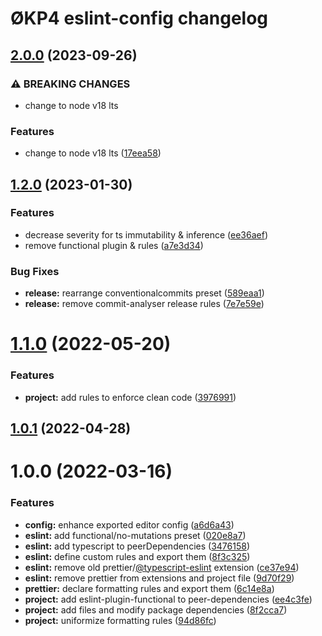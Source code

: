 # ØKP4 eslint-config changelog

## [2.0.0](https://github.com/okp4/eslint-config-okp4/compare/v1.2.0...v2.0.0) (2023-09-26)


### ⚠ BREAKING CHANGES

* change to node v18 lts

### Features

* change to node v18 lts ([17eea58](https://github.com/okp4/eslint-config-okp4/commit/17eea58b804221688fc273f069e18cbd551a162c))

## [1.2.0](https://github.com/okp4/eslint-config-okp4/compare/v1.1.0...v1.2.0) (2023-01-30)


### Features

* decrease severity for ts immutability & inference ([ee36aef](https://github.com/okp4/eslint-config-okp4/commit/ee36aef4c3eb1792caf9ebd18d1ce43d5f090260))
* remove functional plugin & rules ([a7e3d34](https://github.com/okp4/eslint-config-okp4/commit/a7e3d340097ea0e817f4418264fb7cdd4ec238d6))


### Bug Fixes

* **release:** rearrange conventionalcommits preset ([589eaa1](https://github.com/okp4/eslint-config-okp4/commit/589eaa1410dba30a9028ee8337360f06e82a3a47))
* **release:** remove commit-analyser release rules ([7e7e59e](https://github.com/okp4/eslint-config-okp4/commit/7e7e59e1e5d847330207221b8da0b89220a47ea2))

# [1.1.0](https://github.com/okp4/eslint-config-okp4/compare/v1.0.1...v1.1.0) (2022-05-20)


### Features

* **project:** add rules to enforce clean code ([3976991](https://github.com/okp4/eslint-config-okp4/commit/3976991853cec8569de8a94f604cf299334bf0aa))

## [1.0.1](https://github.com/okp4/eslint-config-okp4/compare/v1.0.0...v1.0.1) (2022-04-28)

# 1.0.0 (2022-03-16)


### Features

* **config:** enhance exported editor config ([a6d6a43](https://github.com/okp4/eslint-config-okp4/commit/a6d6a4302dd14aec3a451785f770934a8e0f8d37))
* **eslint:** add functional/no-mutations preset ([020e8a7](https://github.com/okp4/eslint-config-okp4/commit/020e8a78fba191c80d921a19d31af3594ba16190))
* **eslint:** add typescript to peerDependencies ([3476158](https://github.com/okp4/eslint-config-okp4/commit/3476158324d4551e5cd803365930d413950083e9))
* **eslint:** define custom rules and export them ([8f3c325](https://github.com/okp4/eslint-config-okp4/commit/8f3c32580d6993bf0cb72ab9227f219cb7cf6ef6))
* **eslint:** remove old prettier/[@typescript-eslint](https://github.com/typescript-eslint) extension ([ce37e94](https://github.com/okp4/eslint-config-okp4/commit/ce37e94949b371cd56849e7d17e5e0f4225d9f8d))
* **eslint:** remove prettier from extensions and project file ([9d70f29](https://github.com/okp4/eslint-config-okp4/commit/9d70f294e3da565de579eff504e178ffce671fd1))
* **prettier:** declare formatting rules and export them ([6c14e8a](https://github.com/okp4/eslint-config-okp4/commit/6c14e8a97844f0b4c068a207b81f7d580cac22cf))
* **project:** add eslint-plugin-functional to peer-dependencies ([ee4c3fe](https://github.com/okp4/eslint-config-okp4/commit/ee4c3fe00a52333a8fd36ad09add93c79f4e6c09))
* **project:** add files and modify package dependencies ([8f2cca7](https://github.com/okp4/eslint-config-okp4/commit/8f2cca7539b79a3acc40991d225463040cb6d802))
* **project:** uniformize formatting rules ([94d86fc](https://github.com/okp4/eslint-config-okp4/commit/94d86fcc9bba37161f06f0ef1e5086f7636532e0))
